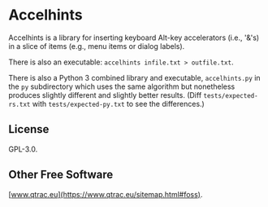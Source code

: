 # Accelhints

Accelhints is a library for inserting keyboard Alt-key accelerators (i.e.,
'&'s) in a slice of items (e.g., menu items or dialog labels).

There is also an executable: `accelhints infile.txt > outfile.txt`.

There is also a Python 3 combined library and executable, `accelhints.py` in
the `py` subdirectory which uses the same algorithm but nonetheless produces
slightly different and slightly better results. (Diff
`tests/expected-rs.txt` with `tests/expected-py.txt` to see the
differences.)

## License

GPL-3.0.

## Other Free Software

[www.qtrac.eu](https://www.qtrac.eu/sitemap.html#foss).
